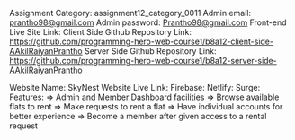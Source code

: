 Assignment Category: assignment12_category_0011
Admin email: prantho98@gmail.com
Admin password: Prantho98@gmail.com
Front-end Live Site Link:
Client Side Github Repository Link: https://github.com/programming-hero-web-course1/b8a12-client-side-AAkilRaiyanPrantho
Server Side Github Repository Link: https://github.com/programming-hero-web-course1/b8a12-server-side-AAkilRaiyanPrantho

Website Name: SkyNest
Website Live Link:
    Firebase:
    Netlify:
    Surge:
Features:
    => Admin and Member Dashboard facilities
    => Browse available flats to rent
    => Make requests to rent a flat
    => Have individual accounts for better experience
    => Become a member after given access to a rental request